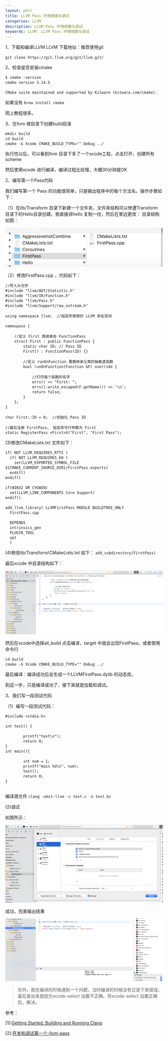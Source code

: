 ```yaml
---
layout: post   
title: LLVM Pass 环境搭建与调试   
categories: LLVM
description: LLVM Pass 环境搭建与调试  
keywords: LLVM, LLVM Pass 环境搭建与调试
---
```



1、下载和编译LLVM
LLVM 下载地址：推荐使用git



`git clone https://git.llvm.org/git/llvm.git/`

2、检查是否安装cmake



```
$ cmake -version
cmake version 3.14.5

CMake suite maintained and supported by Kitware (kitware.com/cmake).
```

如果没有
`brew install cmake`


网上教程很多。



3、在llvm 根目录下创建build目录



```
mkdir build
cd build
cmake -G Xcode CMAKE_BUILD_TYPE="" Debug ../
```


执行完以后，可以看到llvm 目录下多了一个xcode工程，点击打开，创建所有scheme

然后使用xcode 进行编译，编译过程比较慢，大概30分钟就OK




2、编写第一个Pass代码


我们编写第一个 Pass 的功能很简单，只是输出程序中的每个方法名，操作步骤如下：

（1）在lib/Transform 目录下新建一个文件夹，文件夹结构可以惨遭Transform 目录下的Hello目录创建。我直接讲hello 复制一份，然后在里边更改：
目录结构如图：



![](/images/blog/LLVM/ScreenShot20190708011041.png)


（2）修改FirstPass.cpp ，代码如下：


```
//导入头文件
#include "llvm/ADT/Statistic.h"
#include "llvm/IR/Function.h"
#include "llvm/Pass.h"
#include "llvm/Support/raw_ostream.h"

using namespace llvm;  //指定所使用的 LLVM 命名空间

namespace {
    
    //定义 First 类继承自 FunctionPass
    struct First : public FunctionPass {
        static char ID; // Pass ID
        First() : FunctionPass(ID) {}
        
        //定义 runOnFunction 重载继承父类的抽象虚函数
        bool runOnFunction(Function &F) override {
            
            //打印每个函数的名字
            errs() << "First: ";
            errs().write_escaped(F.getName()) << '\n';
            return false;
        }
    };
}

char First::ID = 0;  //初始化 Pass ID

//最后注册 FirstPass， 指定命令行参数为 First
static RegisterPass <First>X("First", "First Pass");
```



(3)修改CMakeLists.txt 文件如下：


```
if( NOT LLVM_REQUIRES_RTTI )
  if( NOT LLVM_REQUIRES_EH )
    set(LLVM_EXPORTED_SYMBOL_FILE ${CMAKE_CURRENT_SOURCE_DIR}/FirstPass.exports)
  endif()
endif()

if(WIN32 OR CYGWIN)
  set(LLVM_LINK_COMPONENTS Core Support)
endif()

add_llvm_library( LLVMFirstPass MODULE BUILDTREE_ONLY
  FirstPass.cpp
 
  DEPENDS
  intrinsics_gen
  PLUGIN_TOOL
  opt
  )

```




(4)修改lib/Transform/CMakeLists.txt 如下：
`add_subdirectory(FirstPass)`


最后xcode 中目录结构如下：


![](/images/blog/LLVM/ScreenShot20190708011805.png)




然后在xcode中选择all_build 点击编译，target 中就会出现FirstPass。或者使用命令行



```
cd build
cmake -G Xcode CMAKE_BUILD_TYPE="" Debug ../
```


最后编译：编译成功后会生成一个LLVMFirstPass.dylib 的动态库。



到这一步，只是编译成功了，接下来就是加载和调试。



3、我们写一段测试代码

（1）编写一段测试代码：



```
#include <stdio.h>
 
int test() {
 
        printf("test\n");
        return 0;
}
int main(){
 
        int num = 1;
        printf("main %d\n", num);
        test();
        return 0;
}
 
```


编译源文件
`clang -emit-llvm -c test.c -o test.bc`


(2)调试

如图所示：



![](/images/blog/LLVM/ScreenShot2019070801.27.46.png)



成功，完美输出结果



![](/images/blog/LLVM/ScreenShot20190708012211.png)




>另外，我在编译的时候遇到一个问题，当时编译的时候没有记录下来错误。最后查出来是因为xcode-select 设置不正确。将xcode-select 设置正确后，解决。




参考：

[1]\:[Getting Started: Building and Running Clang](http://clang.llvm.org/get_started.html)




[2]\:[开发和调试第一个-llvm-pass](https://www.exchen.net/开发和调试第一个-llvm-pass.html)



